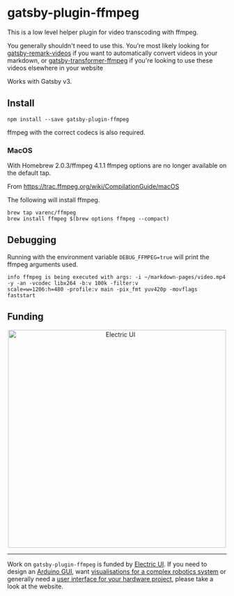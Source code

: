 # gatsby-plugin-ffmpeg

This is a low level helper plugin for video transcoding with ffmpeg.

You generally shouldn't need to use this. You're most likely looking for [gatsby-remark-videos](https://github.com/Mike-Dax/gatsby-remark-videos) if you want to automatically convert videos in your markdown, or [gatsby-transformer-ffmpeg](https://github.com/Mike-Dax/gatsby-transformer-ffmpeg) if you're looking to use these videos elsewhere in your website

Works with Gatsby v3.

## Install

`npm install --save gatsby-plugin-ffmpeg`

ffmpeg with the correct codecs is also required.

### MacOS

With Homebrew 2.0.3/ffmpeg 4.1.1 ffmpeg options are no longer available on the default tap.

From https://trac.ffmpeg.org/wiki/CompilationGuide/macOS

The following will install ffmpeg.

```
brew tap varenc/ffmpeg
brew install ffmpeg $(brew options ffmpeg --compact)
```

## Debugging

Running with the environment variable `DEBUG_FFMPEG=true` will print the ffmpeg arguments used.

```
info ffmpeg is being executed with args: -i ~/markdown-pages/video.mp4 -y -an -vcodec libx264 -b:v 100k -filter:v
scale=w=1206:h=480 -profile:v main -pix_fmt yuv420p -movflags faststart
```

## Funding

<p align="center">
<a href="https://electricui.com/">
<picture>
  <source media="(prefers-color-scheme: dark)" srcset="https://electricui.com/web_static/monochrome-logotype.svg">
  <img alt="Electric UI" src="https://electricui.com/web_static/logotype.svg" width="500">
</picture>
</a>
</p>

---

Work on `gatsby-plugin-ffmpeg` is funded by [Electric UI](https://electricui.com). If you need to design an [Arduino GUI](https://electricui.com/hello/arduino), want [visualisations for a complex robotics system](https://electricui.com/features) or generally need a [user interface for your hardware project](https://electricui.com/features), please take a look at the website.
